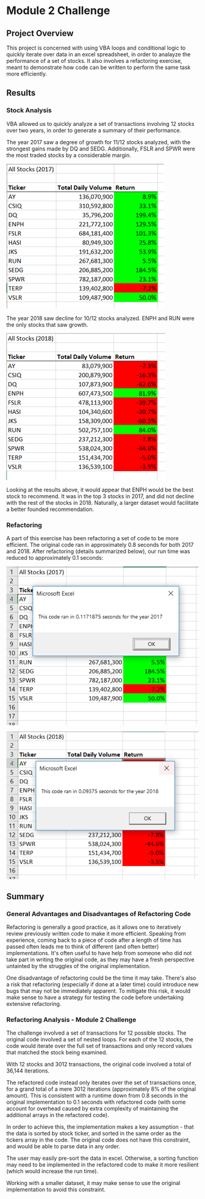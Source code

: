 # Module 2 Challenge

## Project Overview

This project is concerned with using VBA loops and conditional logic to quickly iterate over data in an excel spreadsheet, in order to analayze the performance of a set of stocks.
It also involves a refactoring exercise, meant to demonstrate how code can be written to perform the same task more efficiently.

## Results

### Stock Analysis

VBA allowed us to quickly analyze a set of transactions involving 12 stocks over two years, in order to generate a summary of their performance. 

The year 2017 saw a degree of growth for 11/12 stocks analyzed, with the strongest gains made by DQ and SEDG. Additionally, FSLR and SPWR were the most traded stocks by a considerable margin.

![2017 Stock Performance](https://github.com/noble190/stock-analysis/blob/main/resources/StockPerformance2017.png)

The year 2018 saw decline for 10/12 stocks analyzed. ENPH and RUN were the only stocks that saw growth. 

![2018 Stock Performance](https://github.com/noble190/stock-analysis/blob/main/resources/StockPerformance2018.png)

Looking at the results above, it would appear that ENPH would be the best stock to recommend. It was in the top 3 stocks in 2017, and did not decline with the rest of the stocks in 2018. Naturally, a larger dataset would facilitate a better founded recommendation.

### Refactoring

A part of this exercise has been refactoring a set of code to be more efficient. The original code ran in approximately 0.8 seconds for both 2017 and 2018. After refactoring (details summarized below), our run time was reduced to approximately 0.1 seconds:

![Refactored run time - 2017](https://github.com/noble190/stock-analysis/blob/main/resources/VBA_Challenge_2017.png)

![Refactored run time - 2018](https://github.com/noble190/stock-analysis/blob/main/resources/VBA_Challenge_2018.png)

## Summary

### General Advantages and Disadvantages of Refactoring Code

Refactoring is generally a good practice, as it allows one to iteratively review previously written code to make it more efficient. Speaking from experience, coming back to a piece of code after a length of time has passed often leads me to think of different (and often better) implementations. It's often useful to have help from someone who did not take part in writing the original code, as they may have a fresh perspective untainted by the struggles of the original implementation.

One disadvantage of refactoring could be the time it may take. There's also a risk that refactoring (especially if done at a later time) could introduce new bugs that may not be immediately apparent. To mitigate this risk, it would make sense to have a strategy for testing the code before undertaking extensive refactoring.

### Refactoring Analysis - Module 2 Challenge

The challenge involved a set of transactions for 12 possible stocks. The original code involved a set of nested loops. For each of the 12 stocks, the code would iterate over the full set of transactions and only record values that matched the stock being examined. 

With 12 stocks and 3012 transactions, the original code involved a total of 36,144 iterations.

The refactored code instead only iterates over the set of transactions once, for a grand total of a mere 3012 iterations (approximately 8% of the original amount). This is consistent with a runtime down from 0.8 seconds in the original implementation to 0.1 seconds with refactored code (with some account for overhead caused by extra complexity of maintaining the additional arrays in the refactored code).

In order to achieve this, the implementation makes a key assumption - that the data is sorted by stock ticker, and sorted in the same order as the tickers array in the code. The original code does not have this constraint, and would be able to parse data in any order. 

The user may easily pre-sort the data in excel. Otherwise, a sorting function may need to be implemented in the refactored code to make it more resilient (which would increase the run time).

Working with a smaller dataset, it may make sense to use the original implementation to avoid this constraint.
